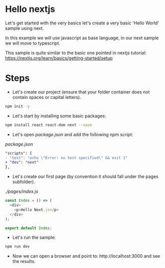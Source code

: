 # Hello nextjs

Let's get started with the very basics let's create a very basic 'Hello World' sample using next.

In this example we will use javascript as base language, in our next sample we will move to typescript.

This sample is quite similar to the basic one pointed in nextjs tutorial: https://nextjs.org/learn/basics/getting-started/setup

# Steps

- Let's create our project (ensure that your folder container does not contain spaces or capital letters).

```bash
npm init -y
```

- Let's start by installing some basic packages:

```bash
npm install react react-dom next --save
```

- Let's open _package.json_ and add the following npm script:

_package.json_

```diff
"scripts": {
- "test": "echo \"Error: no test specified\" && exit 1"
+ "dev": "next"
},
```

- Let's create our first page (by convention it should fall under the pages subfolder).

_./pages/index.js_

```javascript
const Index = () => (
  <div>
    <p>Hello Next.js</p>
  </div>
);

export default Index;
```

- Let's run the sample:

```bash
npm run dev
```

- Now we can open a browser and point to: http://localhost:3000 and see the results.
